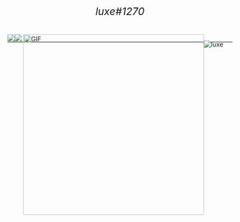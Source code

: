 <h1 align="center"> 
  <h6 style="margin-top: -26px; font-size: 23px;" align="center">luxe#1270</h6>

 -----
  
  <div style="display: flex; margin-top: -32px;">
   <a align="center">
  <img src="https://github-readme-stats.vercel.app/api/top-langs/?username=VissiinLuxe&layout=compact&theme=material-palenight" />
</a>
<a align="center">
  <img src="https://github-readme-stats.vercel.app/api?username=VissiinLuxe&show_icons=true&theme=material-palenight" />
</a>
  
    
<img align="right" height="405px" alt="GIF" src="https://cdn.discordapp.com/attachments/834355690663313421/851199109360517130/1_92.gif" /> 
    
  <p align="left"><img src="https://komarev.com/ghpvc/?username=VISSIINLUXE&color=806fa1" alt="luxe" /></p>
    

